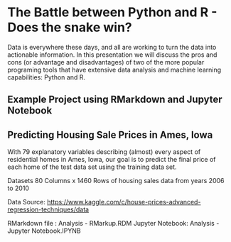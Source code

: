# The Battle between Python and R - Does the snake win?

Data is everywhere these days, and all are working to turn the data into actionable information. In this presentation we will discuss the pros and cons (or advantage and disadvantages) of two of the more popular programing tools that have extensive data analysis and machine learning capabilities: Python and R.

## Example Project using RMarkdown and Jupyter Notebook

## Predicting Housing Sale Prices in Ames, Iowa

With 79 explanatory variables describing (almost) every aspect of residential homes in Ames, Iowa, our goal is to predict the final price of each home of the test data set using the training data set.

Datasets
80 Columns x 1460 Rows of housing sales data from years 2006 to 2010

Data Source: https://www.kaggle.com/c/house-prices-advanced-regression-techniques/data

RMarkdown file : Analysis - RMarkup.RDM
Jupyter Notebook: Analysis - Jupyter Notebook.IPYNB